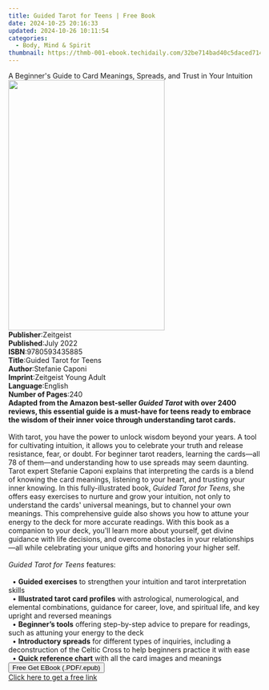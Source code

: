 ```yaml
---
title: Guided Tarot for Teens | Free Book
date: 2024-10-25 20:16:33
updated: 2024-10-26 10:11:54
categories:
  - Body, Mind & Spirit
thumbnail: https://thmb-001-ebook.techidaily.com/32be714bad40c5daced714fb4f3fe433bdedd05406799f83a27114494aec49c1.jpg
---
```

<main id="book-container">
  <div class="flex flex-col">
    <div class="book-brief flex-1 py-6 px-4 sm:p-6 md:py-10 md:px-8">
      <!-- brief-->
      <div class="book-brief-main">
        A Beginner's Guide to Card Meanings, Spreads, and Trust in Your
        Intuition
      </div>
    </div>
    <div
      class="book-meta-info flex-1 grid gap-4 col-start-1 col-end-3 row-start-1 sm:mb-6 sm:grid-cols-4 lg:gap-6 lg:col-start-2 lg:row-end-6 lg:row-span-6 lg:mb-0"
    >
      <div
        class="book-meta-info-left place-content-center mt-4 p-4 text-sm leading-6 col-start-2 col-span-2 dark:text-slate-400"
      >
        <img
          class="w-full h-500 object-cover rounded-lg sm:h-255 sm:col-span-2 lg:col-span-full"
          src="https://img-001-ebook.techidaily.com/d404b8ec9ebf91e3c54534f95344942247057f9ea7e40d5477d17e48eaf4fc8a.jpg"
          alt=""
          width="312"
          height="500"
        />
      </div>
      <div
        class="book-meta-info-right mt-2 col-start-1 row-start-2 col-span-3 self-center"
      >
        <!-- meta data  -->
        <div class="flex flex-col px-4 md:px-8">
          <div class="flex-1">
            <strong>Publisher</strong>:<span class="px-2">Zeitgeist</span>
          </div>
          <div class="flex-1">
            <strong>Published</strong>:<span class="px-2">July 2022</span>
          </div>
          <div class="flex-1">
            <strong>ISBN</strong>:<span class="px-2">9780593435885</span>
          </div>
          <div class="flex-1">
            <strong>Title</strong>:<span class="px-2"
              >Guided Tarot for Teens</span
            >
          </div>
          <div class="flex-1">
            <strong>Author</strong>:<span class="px-2">Stefanie Caponi</span>
          </div>
          <div class="flex-1">
            <strong>Imprint</strong>:<span class="px-2"
              >Zeitgeist Young Adult</span
            >
          </div>
          <div class="flex-1">
            <strong>Language</strong>:<span class="px-2">English</span>
          </div>
          <div class="flex-1">
            <strong>Number of Pages</strong>:<span class="px-2">240</span>
          </div>
        </div>
      </div>
    </div>
    <div class="book-description flex-1 py-6 px-4 sm:p-6 md:py-10 md:px-8">
      <div class="book-description-main">
        <div accordion-content="" id="description">
          <b
            >Adapted from the Amazon best-seller <i>Guided Tarot</i> with over
            2400 reviews, this essential guide is a must-have for teens ready to
            embrace the wisdom of their inner voice through understanding tarot
            cards.</b
          ><br /><br />With tarot, you have the power to unlock wisdom beyond
          your years. A tool for cultivating intuition, it allows you to
          celebrate your truth and release resistance, fear, or doubt. For
          beginner tarot readers, learning the cards—all 78 of them—and
          understanding how to use spreads may seem daunting. Tarot expert
          Stefanie Caponi explains that interpreting the cards is a blend of
          knowing the card meanings, listening to your heart, and trusting your
          inner knowing. In this fully-illustrated book,
          <i>Guided Tarot for Teens</i>, she offers easy exercises to nurture
          and grow your intuition, not only to understand the cards' universal
          meanings, but to channel your own meanings. This comprehensive guide
          also shows you how to attune your energy to the deck for more accurate
          readings. With&nbsp;this book as a companion to your deck, you'll
          learn more about yourself, get divine guidance with life decisions,
          and overcome obstacles in your relationships—all while celebrating
          your unique gifts and honoring your higher self.<br /><br /><i
            >Guided Tarot</i
          >
          <i>for Teens</i> features:<br />&nbsp;<br />&nbsp;&nbsp;•
          <b>Guided exercises</b> to strengthen your intuition and tarot
          interpretation skills<br />&nbsp;&nbsp;•
          <b>Illustrated tarot card profiles</b> with astrological,
          numerological, and elemental combinations, guidance for career, love,
          and spiritual life, and key upright and reversed meanings<br />&nbsp;&nbsp;•
          <b>Beginner’s tools</b> offering step-by-step advice to prepare for
          readings, such as attuning your energy to the deck<br />&nbsp;&nbsp;•
          <b>Introductory spreads</b> for different types of inquiries,
          including a deconstruction of the Celtic Cross to help beginners
          practice it with ease<br />&nbsp;&nbsp;•
          <b>Quick reference chart</b> with all the card images and meanings
        </div>
        <div class="accordion-fader"></div>
      </div>
    </div>
    <div class="book-excerpts flex-1 py-6 px-4 sm:p-6 md:py-10 md:px-8"></div>
    <div
      class="book-about-author flex-1 py-6 px-4 sm:p-6 md:py-10 md:px-8"
    ></div>
    <div class="book-free-get flex-1 py-6 px-4 sm:p-6 md:py-10 md:px-8">
      <button
        id="btn-free-get"
        class="bg-blue-500 hover:bg-blue-700 text-white font-bold py-2 px-4 rounded"
      >
        Free Get EBook (.PDF/.epub)
      </button>
      <div id="countdown-display" class="px-2 text-lg mt-2"></div>
      <a
        id="free-link"
        class="hidden bg-blue-500 hover:bg-blue-700 text-white font-bold py-2 px-4 rounded"
        href="https://www.ebooks.com/en-us/book/210562032/guided-tarot-for-teens/stefanie-caponi/"
        target="_blank"
        >Click here to get a free link</a
      >
    </div>
    <script>
      let countdownTime = 0;
      let countdownInterval = null;
      document
        .getElementById('btn-free-get')
        .addEventListener('click', startCountdown);
      function startCountdown() {
        countdownTime = new Date().getTime() + 60000 * 3;
        countdownInterval = setInterval(updateCountdown, 1000);
        document.getElementById('btn-free-get').disabled = true;
        document
          .getElementById('btn-free-get')
          .classList.add('bg-gray-500', 'cursor-not-allowed');
      }
      function updateCountdown() {
        let currentTime = new Date().getTime();
        let timeLeft = countdownTime - currentTime;
        let secondsLeft = Math.floor(timeLeft / 1000);
        document.getElementById('countdown-display').innerHTML =
          `Remaining time: ${secondsLeft} seconds.`;
        if (secondsLeft <= 0) {
          clearInterval(countdownInterval);
          document.getElementById('btn-free-get').classList.add('hidden');
          document.getElementById('free-link').classList.remove('hidden');
          document.getElementById('countdown-display').innerHTML = '';
        }
      }
    </script>
  </div>
</main>
